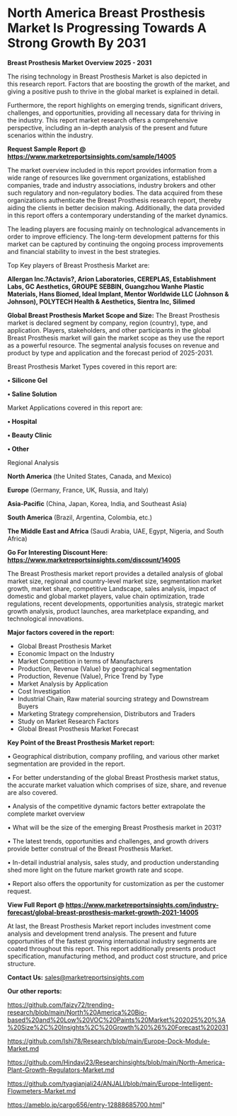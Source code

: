  # North America Breast Prosthesis Market Is Progressing Towards A Strong Growth By 2031

<Strong> Breast Prosthesis Market Overview 2025 - 2031</strong>

The rising technology in Breast Prosthesis Market is also depicted in this research report. Factors that are boosting the growth of the market, and giving a positive push to thrive in the global market is explained in detail.

Furthermore, the report highlights on emerging trends, significant drivers, challenges, and opportunities, providing all necessary data for thriving in the industry. This report market research offers a comprehensive perspective, including an in-depth analysis of the present and future scenarios within the industry.

<strong>Request Sample Report @ <a href=https://www.marketreportsinsights.com/sample/14005>https://www.marketreportsinsights.com/sample/14005</a></strong>

The market overview included in this report provides information from a wide range of resources like government organizations, established companies, trade and industry associations, industry brokers and other such regulatory and non-regulatory bodies. The data acquired from these organizations authenticate the Breast Prosthesis research report, thereby aiding the clients in better decision making. Additionally, the data provided in this report offers a contemporary understanding of the market dynamics.

The leading players are focusing mainly on technological advancements in order to improve efficiency. The long-term development patterns for this market can be captured by continuing the ongoing process improvements and financial stability to invest in the best strategies.

Top Key players of Breast Prosthesis Market are:

<strong>Allergan Inc.?Actavis?, Arion Laboratories, CEREPLAS, Establishment Labs, GC Aesthetics, GROUPE SEBBIN, Guangzhou Wanhe Plastic Materials, Hans Biomed, Ideal Implant, Mentor Worldwide LLC (Johnson & Johnson), POLYTECH Health & Aesthetics, Sientra Inc, Silimed</strong>

<strong><b>Global Breast Prosthesis Market Scope and Size:</b></strong>
The Breast Prosthesis market is declared segment by company, region (country), type, and application. Players, stakeholders, and other participants in the global Breast Prosthesis market will gain the market scope as they use the report as a powerful resource. The segmental analysis focuses on revenue and product by type and application and the forecast period of 2025-2031.

Breast Prosthesis Market Types covered in this report are:

<strong>• Silicone Gel

• Saline Solution</strong>

Market Applications covered in this report are:

<strong>• Hospital

• Beauty Clinic

• Other</strong> 

Regional Analysis

<strong>North America</strong> (the United States, Canada, and Mexico)

<strong>Europe</strong> (Germany, France, UK, Russia, and Italy)

<strong>Asia-Pacific</strong> (China, Japan, Korea, India, and Southeast Asia)

<strong>South America</strong> (Brazil, Argentina, Colombia, etc.)

<strong>The Middle East and Africa</strong> (Saudi Arabia, UAE, Egypt, Nigeria, and South Africa)

<strong>Go For Interesting Discount Here: <a href=https://www.marketreportsinsights.com/discount/14005>https://www.marketreportsinsights.com/discount/14005</a></strong>

The Breast Prosthesis market report provides a detailed analysis of global market size, regional and country-level market size, segmentation market growth, market share, competitive Landscape, sales analysis, impact of domestic and global market players, value chain optimization, trade regulations, recent developments, opportunities analysis, strategic market growth analysis, product launches, area marketplace expanding, and technological innovations.

<strong><b>Major factors covered in the report:</b></strong>
<ul>
  <li>Global Breast Prosthesis Market </li>
  <li>Economic Impact on the Industry</li>
  <li>Market Competition in terms of Manufacturers</li>
  <li>Production, Revenue (Value) by geographical segmentation</li>
  <li>Production, Revenue (Value), Price Trend by Type</li>
  <li>Market Analysis by Application</li>
  <li>Cost Investigation</li>
  <li>Industrial Chain, Raw material sourcing strategy and Downstream Buyers</li>
  <li>Marketing Strategy comprehension, Distributors and Traders</li>
  <li>Study on Market Research Factors</li>
  <li>Global Breast Prosthesis Market Forecast</li>
</ul>

<strong><b>Key Point of the Breast Prosthesis Market report:</b></strong>

• Geographical distribution, company profiling, and various other market segmentation are provided in the report.

• For better understanding of the global Breast Prosthesis market status, the accurate market valuation which comprises of size, share, and revenue are also covered.

• Analysis of the competitive dynamic factors better extrapolate the complete market overview

• What will be the size of the emerging Breast Prosthesis market in 2031?

• The latest trends, opportunities and challenges, and growth drivers provide better construal of the Breast Prosthesis Market.

• In-detail industrial analysis, sales study, and production understanding shed more light on the future market growth rate and scope.

• Report also offers the opportunity for customization as per the customer request.

<strong><b>View Full Report @ <a href=https://www.marketreportsinsights.com/industry-forecast/global-breast-prosthesis-market-growth-2021-14005>https://www.marketreportsinsights.com/industry-forecast/global-breast-prosthesis-market-growth-2021-14005</a></b></strong>


At last, the Breast Prosthesis Market report includes investment come analysis and development trend analysis. The present and future opportunities of the fastest growing international industry segments are coated throughout this report. This report additionally presents product specification, manufacturing method, and product cost structure, and price structure.

<strong>Contact Us:</strong>
sales@marketreportsinsights.com

<strong>Our other reports:</strong>

<a href=https://github.com/faizy72/trending-research/blob/main/North%20America%20Bio-based%20and%20Low%20VOC%20Paints%20Market%202025%20%3A%20Size%2C%20Insights%2C%20Growth%20%26%20Forecast%202031>https://github.com/faizy72/trending-research/blob/main/North%20America%20Bio-based%20and%20Low%20VOC%20Paints%20Market%202025%20%3A%20Size%2C%20Insights%2C%20Growth%20%26%20Forecast%202031</a>

<a href=https://github.com/Ishi78/Research/blob/main/Europe-Dock-Module-Market.md>https://github.com/Ishi78/Research/blob/main/Europe-Dock-Module-Market.md</a>

<a href=https://github.com/Hindavi23/Researchinsights/blob/main/North-America-Plant-Growth-Regulators-Market.md>https://github.com/Hindavi23/Researchinsights/blob/main/North-America-Plant-Growth-Regulators-Market.md</a>

<a href=https://github.com/tyagianjali24/ANJALI/blob/main/Europe-Intelligent-Flowmeters-Market.md>https://github.com/tyagianjali24/ANJALI/blob/main/Europe-Intelligent-Flowmeters-Market.md</a>

<a href=https://ameblo.jp/cargo656/entry-12888685700.html>https://ameblo.jp/cargo656/entry-12888685700.html</a>"
